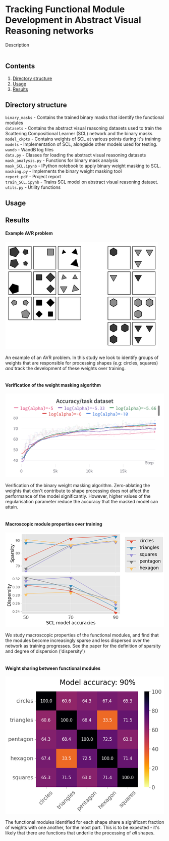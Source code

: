# Tracking Functional Module Development in Abstract Visual Reasoning networks

Description
<br><br>

## Contents
1. [Directory structure](##directory-structure)
2. [Usage](##usage)
3. [Results](##results-overview)

## Directory structure

`binary_masks` - Contains the trained binary masks that identify the functional modules \
`datasets` - Contains the abstract visual reasoning datasets used to train the Scattering Compositional Learner (SCL) network and the binary masks \
`model_ckpts` - Contains weights of SCL at various points during it's training
`models` - Implementation of SCL, alongside other models used for testing. \
`wandb` - WandB log files \
`data.py` - Classes for loading the abstract visual reasoning datasets \
`mask_analysis.py` - Functions for binary mask analysis \
`mask_SCL.ipynb` - IPython notebook to apply binary weight masking to SCL. \
`masking.py` - Implements the binary weight masking tool \
`report.pdf` - Project report \
`train_SCL.ipynb` - Trains SCL model on abstract visual reasoning dataset. \
`utils.py` - Utility functions 

## Usage

## Results

#### Example AVR problem

![alt text](report/report_plots/problem_instances/2x2_grid_originals.png)

An example of an AVR problem. In this study we look to identify groups of weights that are responsible for processing shapes (e.g: circles, squares) *and* track the development of these weights over training. <br><br>


#### Verification of the weight masking algorithm
![alt text](report/report_plots/training_curves/SCL_90_trainingcurves_task.png)

Verification of the binary weight masking algorithm. Zero-ablating the weights that don't contribute to shape processing does not affect the performance of the model significantly. However, higher values of the regularisation parameter reduce the accuracy that the masked model can attain.
<br><br>

#### Macroscopic module properties over training

![alt text](report/report_plots/line_plots.png)

We study macroscopic properties of the functional modules, and find that the modules become increasingly sparse and less dispersed over the network as training progresses. See the paper for the definition of sparsity and degree of dispersion ('dispersity')
<br><br>

#### Weight sharing between functional modules

![alt text](report/report_plots/sharing_matrices/SCL_90.png)

The functional modules identified for each shape share a significant fraction of weights with one another, for the most part. This is to be expected - it's likely that there are functions that underlie the processing of *all* shapes.


